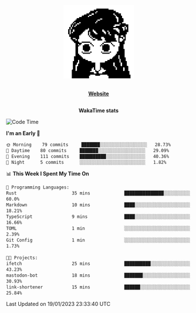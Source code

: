 ##

<p align="center">
  <img src="./person.gif" />
</p>

##

<div align="center">
  <p>
    <strong>
    <a href='https://domm.me'>Website</a>
    </strong>
  </p>
</div>

##

<div align="center">
  <p>
    <strong>
    WakaTime stats
    </strong>
  </p>
</div>

<!--START_SECTION:waka-->
![Code Time](http://img.shields.io/badge/Code%20Time-26%20hrs%209%20mins-blue)

**I'm an Early 🐤** 

```text
🌞 Morning    79 commits     ███████░░░░░░░░░░░░░░░░░░   28.73% 
🌆 Daytime    80 commits     ███████░░░░░░░░░░░░░░░░░░   29.09% 
🌃 Evening    111 commits    ██████████░░░░░░░░░░░░░░░   40.36% 
🌙 Night      5 commits      ░░░░░░░░░░░░░░░░░░░░░░░░░   1.82%

```


📊 **This Week I Spent My Time On** 

```text
💬 Programming Languages: 
Rust                     35 mins             ███████████████░░░░░░░░░░   60.0% 
Markdown                 10 mins             ████░░░░░░░░░░░░░░░░░░░░░   18.21% 
TypeScript               9 mins              ████░░░░░░░░░░░░░░░░░░░░░   16.66% 
TOML                     1 min               ░░░░░░░░░░░░░░░░░░░░░░░░░   2.39% 
Git Config               1 min               ░░░░░░░░░░░░░░░░░░░░░░░░░   1.73%

🐱‍💻 Projects: 
ifetch                   25 mins             ██████████░░░░░░░░░░░░░░░   43.23% 
mastodon-bot             18 mins             ███████░░░░░░░░░░░░░░░░░░   30.93% 
link-shortener           15 mins             ██████░░░░░░░░░░░░░░░░░░░   25.84%

```


 Last Updated on 19/01/2023 23:33:40 UTC
<!--END_SECTION:waka-->

